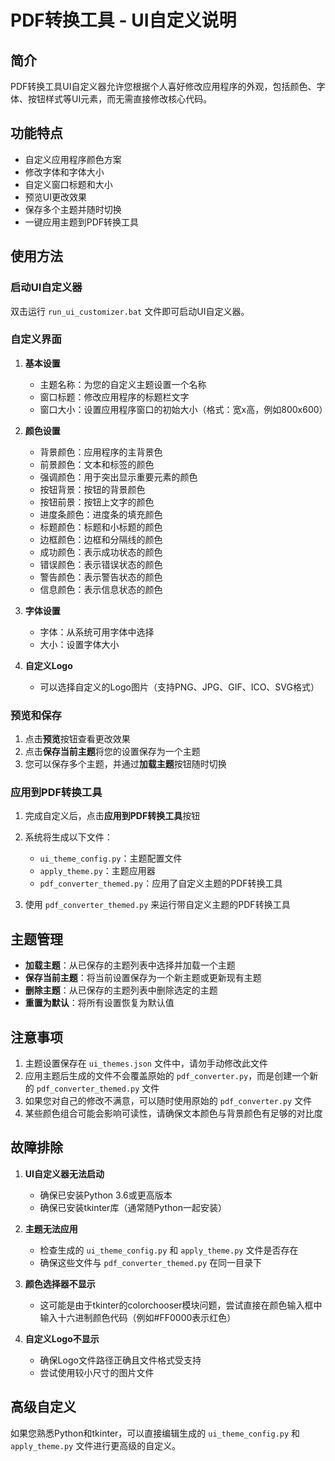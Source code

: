 # PDF转换工具 - UI自定义说明

## 简介

PDF转换工具UI自定义器允许您根据个人喜好修改应用程序的外观，包括颜色、字体、按钮样式等UI元素，而无需直接修改核心代码。

## 功能特点

- 自定义应用程序颜色方案
- 修改字体和字体大小
- 自定义窗口标题和大小
- 预览UI更改效果
- 保存多个主题并随时切换
- 一键应用主题到PDF转换工具

## 使用方法

### 启动UI自定义器

双击运行 `run_ui_customizer.bat` 文件即可启动UI自定义器。

### 自定义界面

1. **基本设置**
   - 主题名称：为您的自定义主题设置一个名称
   - 窗口标题：修改应用程序的标题栏文字
   - 窗口大小：设置应用程序窗口的初始大小（格式：宽x高，例如800x600）

2. **颜色设置**
   - 背景颜色：应用程序的主背景色
   - 前景颜色：文本和标签的颜色
   - 强调颜色：用于突出显示重要元素的颜色
   - 按钮背景：按钮的背景颜色
   - 按钮前景：按钮上文字的颜色
   - 进度条颜色：进度条的填充颜色
   - 标题颜色：标题和小标题的颜色
   - 边框颜色：边框和分隔线的颜色
   - 成功颜色：表示成功状态的颜色
   - 错误颜色：表示错误状态的颜色
   - 警告颜色：表示警告状态的颜色
   - 信息颜色：表示信息状态的颜色

3. **字体设置**
   - 字体：从系统可用字体中选择
   - 大小：设置字体大小

4. **自定义Logo**
   - 可以选择自定义的Logo图片（支持PNG、JPG、GIF、ICO、SVG格式）

### 预览和保存

1. 点击**预览**按钮查看更改效果
2. 点击**保存当前主题**将您的设置保存为一个主题
3. 您可以保存多个主题，并通过**加载主题**按钮随时切换

### 应用到PDF转换工具

1. 完成自定义后，点击**应用到PDF转换工具**按钮
2. 系统将生成以下文件：
   - `ui_theme_config.py`：主题配置文件
   - `apply_theme.py`：主题应用器
   - `pdf_converter_themed.py`：应用了自定义主题的PDF转换工具

3. 使用 `pdf_converter_themed.py` 来运行带自定义主题的PDF转换工具

## 主题管理

- **加载主题**：从已保存的主题列表中选择并加载一个主题
- **保存当前主题**：将当前设置保存为一个新主题或更新现有主题
- **删除主题**：从已保存的主题列表中删除选定的主题
- **重置为默认**：将所有设置恢复为默认值

## 注意事项

1. 主题设置保存在 `ui_themes.json` 文件中，请勿手动修改此文件
2. 应用主题后生成的文件不会覆盖原始的 `pdf_converter.py`，而是创建一个新的 `pdf_converter_themed.py` 文件
3. 如果您对自己的修改不满意，可以随时使用原始的 `pdf_converter.py` 文件
4. 某些颜色组合可能会影响可读性，请确保文本颜色与背景颜色有足够的对比度

## 故障排除

1. **UI自定义器无法启动**
   - 确保已安装Python 3.6或更高版本
   - 确保已安装tkinter库（通常随Python一起安装）

2. **主题无法应用**
   - 检查生成的 `ui_theme_config.py` 和 `apply_theme.py` 文件是否存在
   - 确保这些文件与 `pdf_converter_themed.py` 在同一目录下

3. **颜色选择器不显示**
   - 这可能是由于tkinter的colorchooser模块问题，尝试直接在颜色输入框中输入十六进制颜色代码（例如#FF0000表示红色）

4. **自定义Logo不显示**
   - 确保Logo文件路径正确且文件格式受支持
   - 尝试使用较小尺寸的图片文件

## 高级自定义

如果您熟悉Python和tkinter，可以直接编辑生成的 `ui_theme_config.py` 和 `apply_theme.py` 文件进行更高级的自定义。